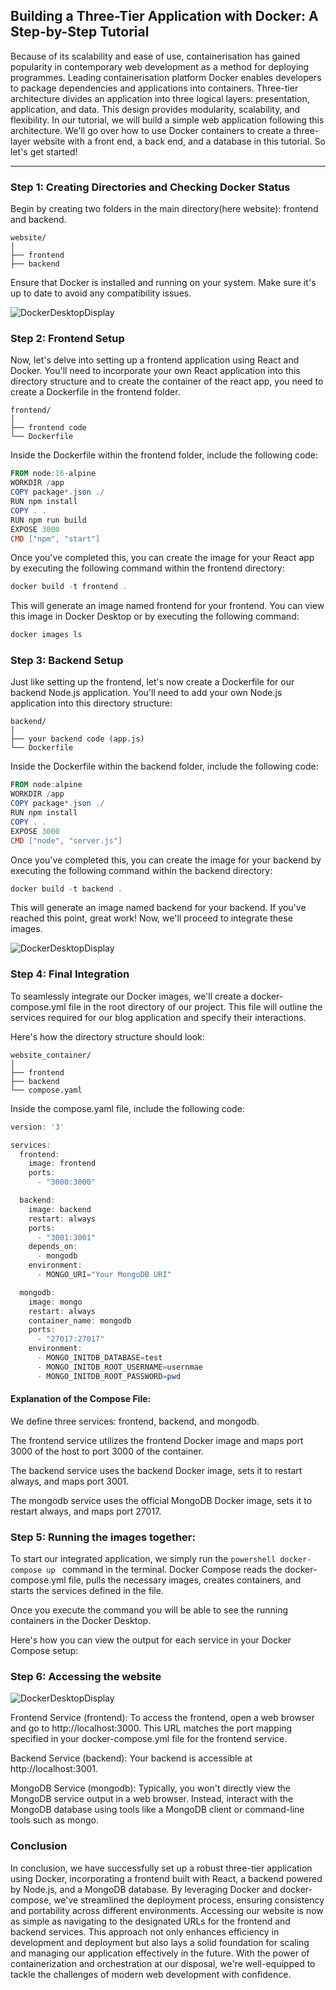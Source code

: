 ## Building a Three-Tier Application with Docker: A Step-by-Step Tutorial

Because of its scalability and ease of use, containerisation has gained popularity in contemporary web development as a method for deploying programmes. Leading containerisation platform Docker enables developers to package dependencies and applications into containers. Three-tier architecture divides an application into three logical layers: presentation, application, and data. This design provides modularity, scalability, and flexibility. In our tutorial, we will build a simple web application following this architecture. We'll go over how to use Docker containers to create a three-layer website with a front end, a back end, and a database in this tutorial. So let's get started!


---

### Step 1: Creating Directories and Checking Docker Status

Begin by creating two folders in the main directory(here website): frontend and backend.
```tsql
website/
│
├── frontend
├── backend
```
Ensure that Docker is installed and running on your system. Make sure it's up to date to avoid any compatibility issues.

![DockerDesktopDisplay](/dir.jpeg)

### Step 2: Frontend Setup

Now, let's delve into setting up a frontend application using React and Docker. You'll need to incorporate your own React application into this directory structure and to create the container of the react app, you need to create a Dockerfile in the frontend folder.
```tsql
frontend/
│
├── frontend code
└── Dockerfile
```
Inside the Dockerfile within the frontend folder, include the following code:

```powershell
FROM node:16-alpine
WORKDIR /app
COPY package*.json ./
RUN npm install
COPY . .
RUN npm run build
EXPOSE 3000
CMD ["npm", "start"]
```

Once you've completed this, you can create the image for your React app by executing the following command within the frontend directory: 

```powershell
docker build -t frontend .
```

This will generate an image named frontend for your frontend. You can view this image in Docker Desktop or by executing the following command:
```powershell
docker images ls
```

### Step 3: Backend Setup
Just like setting up the frontend, let's now create a Dockerfile for our backend Node.js application. You'll need to add your own Node.js application into this directory structure:

```tsql
backend/
│
├── your backend code (app.js)
└── Dockerfile
```
Inside the Dockerfile within the backend folder, include the following code:

```powershell
FROM node:alpine
WORKDIR /app
COPY package*.json ./
RUN npm install
COPY . .
EXPOSE 3000
CMD ["node", "server.js"]
```
Once you've completed this, you can create the image for your backend by executing the following command within the backend directory:

```powershell
docker build -t backend .
```

This will generate an image named backend for your backend. If you've reached this point, great work! Now, we'll proceed to integrate these images.

![DockerDesktopDisplay](/imag.jpeg)

### Step 4: Final Integration

To seamlessly integrate our Docker images, we'll create a docker-compose.yml file in the root directory of our project. This file will outline the services required for our blog application and specify their interactions.

Here's how the directory structure should look:

```tsql
website_container/
│
├── frontend
├── backend
└── compose.yaml
```
Inside the compose.yaml file, include the following code:

```powershell
version: '3'

services:
  frontend:
    image: frontend
    ports:
      - "3000:3000"

  backend:
    image: backend
    restart: always
    ports:
      - "3001:3001"
    depends_on:
      - mongodb
    environment:
      - MONGO_URI="Your MongoDB URI"

  mongodb:
    image: mongo
    restart: always
    container_name: mongodb
    ports:
      - "27017:27017"
    environment:
      - MONGO_INITDB_DATABASE=test
      - MONGO_INITDB_ROOT_USERNAME=usernmae
      - MONGO_INITDB_ROOT_PASSWORD=pwd
```

#### Explanation of the Compose File:

We define three services: frontend, backend, and mongodb.

The frontend service utilizes the frontend Docker image and maps port 3000 of the host to port 3000 of the container.

The backend service uses the backend Docker image, sets it to restart always, and maps port 3001.

The mongodb service uses the official MongoDB Docker image, sets it to restart always, and maps port 27017.

### Step 5: Running the images together:
To start our integrated application, we simply run the ```powershell docker-compose up ``` command in the terminal. Docker Compose reads the docker-compose.yml file, pulls the necessary images, creates containers, and starts the services defined in the file.

Once you execute the command you will be able to see the running containers in the Docker Desktop.

Here's how you can view the output for each service in your Docker Compose setup:

### Step 6: Accessing the website

![DockerDesktopDisplay](/web.jpeg)

Frontend Service (frontend):
To access the frontend, open a web browser and go to http://localhost:3000. This URL matches the port mapping specified in your docker-compose.yml file for the frontend service.

Backend Service (backend):
Your backend is accessible at http://localhost:3001.

MongoDB Service (mongodb):
Typically, you won't directly view the MongoDB service output in a web browser. Instead, interact with the MongoDB database using tools like a MongoDB client or command-line tools such as mongo.

### Conclusion


In conclusion, we have successfully set up a robust three-tier application using Docker, incorporating a frontend built with React, a backend powered by Node.js, and a MongoDB database. By leveraging Docker and docker-compose, we've streamlined the deployment process, ensuring consistency and portability across different environments. Accessing our website is now as simple as navigating to the designated URLs for the frontend and backend services. This approach not only enhances efficiency in development and deployment but also lays a solid foundation for scaling and managing our application effectively in the future. With the power of containerization and orchestration at our disposal, we're well-equipped to tackle the challenges of modern web development with confidence.
